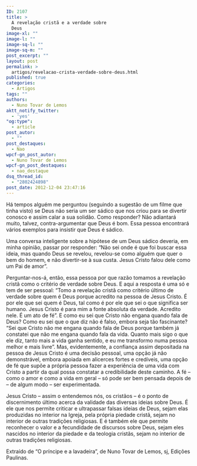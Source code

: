 ```yaml
---
ID: 2107
title: >
  A revelação cristã e a verdade sobre
  Deus
image-xl: ""
image-l: ""
image-sq-l: ""
image-sq-m: ""
post_excerpt: ""
layout: post
permalink: >
  artigos/revelacao-crista-verdade-sobre-deus.html
published: true
categories:
  - Artigos
tags: ""
authors:
  - Nuno Tovar de Lemos
aktt_notify_twitter:
  - 'yes'
"og:type":
  - article
post_autor:
  - ""
post_destaques:
  - Nao
wpcf-gn_post_autor:
  - Nuno Tovar de Lemos
wpcf-gn_post_destaques:
  - nao_destaque
dsq_thread_id:
  - "2802424898"
post_date: 2012-12-04 23:47:16
---
```

Há tempos alguém me perguntou (seguindo a sugestão de um filme que tinha visto) se Deus não seria um ser sádico que nos criou para se divertir conosco e assim calar a sua solidão. Como responder? Não adiantará muito, talvez, contra-argumentar que Deus é bom. Essa pessoa encontrará vários exemplos para insistir que Deus é sádico.

Uma conversa inteligente sobre a hipótese de um Deus sádico deveria, em minha opinião, passar por responder: “Não sei onde é que foi buscar essa ideia, mas quando Deus se revelou, revelou-se como alguém que quer o bem do homem, e não divertir-se à sua custa. Jesus Cristo falou dele como um Pai de amor”.

Perguntar-nos-á, então, essa pessoa por que razão tomamos a revelação cristã como o critério de verdade sobre Deus. E aqui a resposta é uma só e tem de ser pessoal: “Tomo a revelação cristã como critério último de verdade sobre quem é Deus porque acredito na pessoa de Jesus Cristo. É por ele que sei quem é Deus, tal como é por ele que sei o que significa ser humano. Jesus Cristo é para mim a fonte absoluta da verdade. Acredito nele. É um ato de fé”. E como eu sei que Cristo não engana quando fala de Deus? Como eu sei que o que diz não é falso, embora seja tão fascinante? “Sei que Cristo não me engana quando fala de Deus porque também já constatei que não me engana quando fala da vida. Quanto mais sigo o que ele diz, tanto mais a vida ganha sentido, e eu me transformo numa pessoa melhor e mais livre”. Mas, evidentemente, a confiança assim depositada na pessoa de Jesus Cristo é uma decisão pessoal, uma opção já não demonstrável, embora apoiada em alicerces fortes e credíveis, uma opção de fé que supõe a própria pessoa fazer a experiência de uma vida com Cristo a partir da qual possa constatar a credibilidade deste caminho. A fé – como o amor e como a vida em geral – só pode ser bem pensada depois de – de algum modo – ser experimentada.

Jesus Cristo – assim o entendemos nós, os cristãos – é o ponto de discernimento último acerca da validade das diversas ideias sobre Deus. É ele que nos permite criticar e ultrapassar falsas ideias de Deus, sejam elas produzidas no interior na Igreja, pela própria piedade cristã, sejam no interior de outras tradições religiosas. E é também ele que permite reconhecer o valor e a fecundidade de discursos sobre Deus, sejam eles nascidos no interior da piedade e da teologia cristãs, sejam no interior de outras tradições religiosas.
<p class="pebio">Extraído de “O príncipe e a lavadeira”, de Nuno Tovar de Lemos, sj, Edições Paulinas.</p>